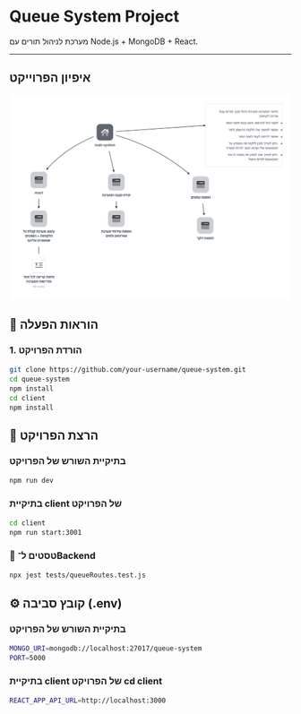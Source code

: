# Queue System Project

מערכת לניהול תורים עם Node.js + MongoDB + React.

---

## איפיון הפרוייקט
![תצוגת המערכת](images/leomi-test.png)

## 🚀 הוראות הפעלה

### 1. הורדת הפרויקט
```bash
git clone https://github.com/your-username/queue-system.git
cd queue-system
npm install
cd client
npm install
```

## 🏁 הרצת הפרויקט

### בתיקיית השורש של הפרויקט
```bash
npm run dev
```

### בתיקיית client של הפרויקט
```bash
cd client
npm run start:3001
```

### 🧪 טסטים ל־Backend
```bash
npx jest tests/queueRoutes.test.js
```

##  ⚙️ קובץ סביבה (.env)
### בתיקיית השורש של הפרויקט
```bash
MONGO_URI=mongodb://localhost:27017/queue-system
PORT=5000
```
### בתיקיית client של הפרויקט cd client
```bash
REACT_APP_API_URL=http://localhost:3000
```


